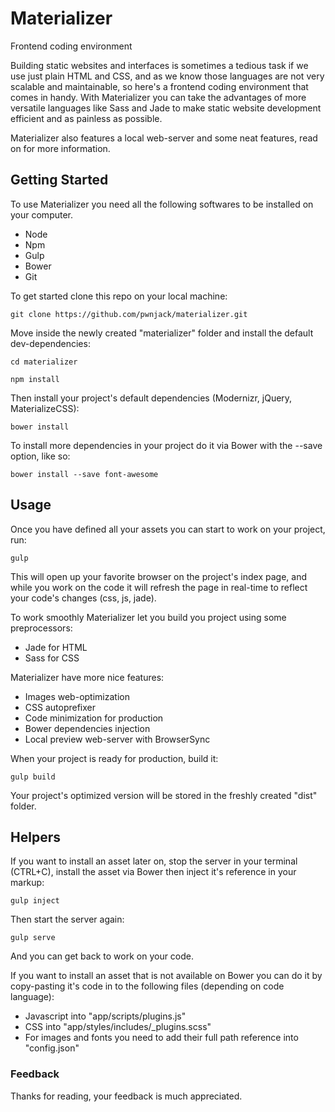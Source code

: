 # Materializer
Frontend coding environment

Building static websites and interfaces is sometimes a tedious task if we use just plain HTML and CSS, and as we know those languages are not very scalable and maintainable, so here's a frontend coding environment that comes in handy. With Materializer you can take the advantages of more versatile languages like Sass and Jade to make static website development efficient and as painless as possible.

Materializer also features a local web-server and some neat features, read on for more information.

## Getting Started
To use Materializer you need all the following softwares to be installed on your computer.

 - Node
 - Npm
 - Gulp
 - Bower
 - Git

To get started clone this repo on your local machine:

	git clone https://github.com/pwnjack/materializer.git

Move inside the newly created "materializer" folder and install the default dev-dependencies:

	cd materializer

	npm install

Then install your project's default dependencies (Modernizr, jQuery, MaterializeCSS):

 	bower install

To install more dependencies in your project do it via Bower with the --save option, like so:

 	bower install --save font-awesome


## Usage
Once you have defined all your assets you can start to work on your project, run:

	gulp

This will open up your favorite browser on the project's index page, and while you work on the code it will refresh  the page in real-time to reflect your code's changes (css, js, jade).

To work smoothly Materializer let you build you project using some preprocessors:

- Jade for HTML
- Sass for CSS

Materializer have more nice features:

- Images web-optimization
- CSS autoprefixer
- Code minimization for production
- Bower dependencies injection
- Local preview web-server with BrowserSync

When your project is ready for production, build it:

	gulp build

Your project's optimized version will be stored in the freshly created "dist" folder.

## Helpers
If you want to install an asset later on, stop the server in your terminal (CTRL+C), install the asset via Bower then inject it's reference in your markup:

	gulp inject

Then start the server again:

	gulp serve

And you can get back to work on your code.

If you want to install an asset that is not available on Bower you can do it by copy-pasting it's code in to the following files (depending on code language):

- Javascript into "app/scripts/plugins.js"
- CSS into "app/styles/includes/_plugins.scss"
- For images and fonts you need to add their full path reference into "config.json"

### Feedback
Thanks for reading, your feedback is much appreciated.